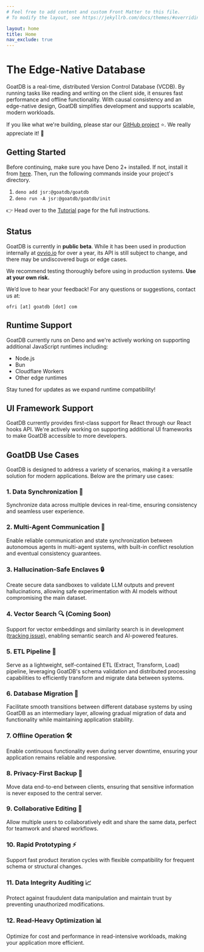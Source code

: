 ```yaml
---
# Feel free to add content and custom Front Matter to this file.
# To modify the layout, see https://jekyllrb.com/docs/themes/#overriding-theme-defaults

layout: home
title: Home
nav_exclude: true
---
```


# The Edge-Native Database

GoatDB is a real-time, distributed Version Control Database (VCDB). By running
tasks like reading and writing on the client side, it ensures fast performance
and offline functionality. With causal consistency and an edge-native design,
GoatDB simplifies development and supports scalable, modern workloads.

If you like what we're building, please star our
[GitHub project]([https://](https://github.com/goatplatform/goatdb)) ⭐️. We
really appreciate it! 🙏

## Getting Started

Before continuing, make sure you have Deno 2+ installed. If not, install it from
[here](https://docs.deno.com/runtime/getting_started/installation/). Then, run
the following commands inside your project's directory.

1. `deno add jsr:@goatdb/goatdb`
2. `deno run -A jsr:@goatdb/goatdb/init`

👉 Head over to the [Tutorial](/tutorial) page for the full instructions.

## Status

GoatDB is currently in **public beta**. While it has been used in production
internally at [ovvio.io](https://ovvio.io) for over a year, its API is still
subject to change, and there may be undiscovered bugs or edge cases.

We recommend testing thoroughly before using in production systems. **Use at
your own risk.**

We’d love to hear your feedback! For any questions or suggestions, contact us
at:

`ofri [at] goatdb [dot] com`

## Runtime Support

GoatDB currently runs on Deno and we're actively working on supporting
additional JavaScript runtimes including:

- Node.js
- Bun
- Cloudflare Workers
- Other edge runtimes

Stay tuned for updates as we expand runtime compatibility!

## UI Framework Support

GoatDB currently provides first-class support for React through our React hooks
API. We're actively working on supporting additional UI frameworks to make
GoatDB accessible to more developers.

## GoatDB Use Cases

GoatDB is designed to address a variety of scenarios, making it a versatile
solution for modern applications. Below are the primary use cases:

### 1. **Data Synchronization** 🔄

Synchronize data across multiple devices in real-time, ensuring consistency and
seamless user experience.

### 2. **Multi-Agent Communication** 🤖

Enable reliable communication and state synchronization between autonomous
agents in multi-agent systems, with built-in conflict resolution and eventual
consistency guarantees.

### 3. **Hallucination-Safe Enclaves** 🔒

Create secure data sandboxes to validate LLM outputs and prevent hallucinations,
allowing safe experimentation with AI models without compromising the main
dataset.

### 4. **Vector Search** 🔍 (Coming Soon)

Support for vector embeddings and similarity search is in development
([tracking issue](https://github.com/goatplatform/goatdb/issues/15)), enabling
semantic search and AI-powered features.

### 5. **ETL Pipeline** 🔄

Serve as a lightweight, self-contained ETL (Extract, Transform, Load) pipeline,
leveraging GoatDB's schema validation and distributed processing capabilities to
efficiently transform and migrate data between systems.

### 6. **Database Migration** 🔄

Facilitate smooth transitions between different database systems by using GoatDB
as an intermediary layer, allowing gradual migration of data and functionality
while maintaining application stability.

### 7. **Offline Operation** 🛠️

Enable continuous functionality even during server downtime, ensuring your
application remains reliable and responsive.

### 8. **Privacy-First Backup** 🔐

Move data end-to-end between clients, ensuring that sensitive information is
never exposed to the central server.

### 9. **Collaborative Editing** 👥

Allow multiple users to collaboratively edit and share the same data, perfect
for teamwork and shared workflows.

### 10. **Rapid Prototyping** ⚡

Support fast product iteration cycles with flexible compatibility for frequent
schema or structural changes.

### 11. **Data Integrity Auditing** 📈

Protect against fraudulent data manipulation and maintain trust by preventing
unauthorized modifications.

### 12. **Read-Heavy Optimization** 📊

Optimize for cost and performance in read-intensive workloads, making your
application more efficient.
